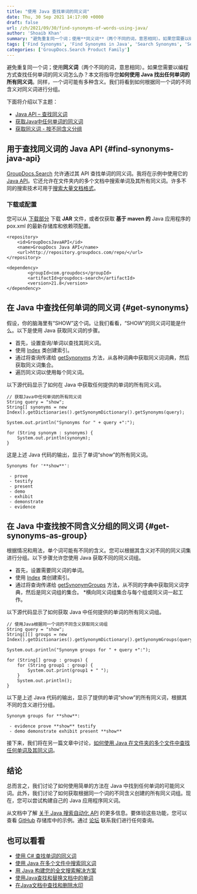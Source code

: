 ```yaml
---
title: "使用 Java 查找单词的同义词"
date: Thu, 30 Sep 2021 14:17:00 +0000
draft: false
url: /zh/2021/09/30/find-synonyms-of-words-using-java/
author: 'Shoaib Khan'
summary: "避免重复同一个词；使用**同义词**（两个不同的词，意思相同）。如果您需要以编程方式查找任何单词的所有此类同义词怎么办？本文将指导您如何使用 Java 找出任何单词的所有同义词。同样，一个词可能有多种含义。我们将看到如何根据同一个词的不同含义对同义词进行分组。"
tags: ['Find Synonyms', 'Find Synonyms in Java', 'Search Synonyms', 'Search Synonyms in Java', 'Synonyms in Java']
categories: ['GroupDocs.Search Product Family']
---
```


避免重复同一个词；使用**同义词**（两个不同的词，意思相同）。如果您需要以编程方式查找任何单词的同义词怎么办？本文将指导您**如何使用 Java 找出任何单词的所有同义词**。同样，一个词可能有多种含义。我们将看到如何根据同一个词的不同含义对同义词进行分组。

下面将介绍以下主题：

* [Java API – 查找同义词][1]
* [获取Java中任何单词的同义词][2]
* [获取同义词 - 按不同含义分组][3]

## 用于查找同义词的 Java API {#find-synonyms-java-api}

[GroupDocs.Search][4] 允许通过其 API 查找单词的同义词。我将在示例中使用它的 [Java API][5]。它还允许在文件夹内的多个文档中搜索单词及其所有同义词。许多不同的搜索技术可用于[搜索大量文档格式][6]。

### 下载或配置

您可以从 [下载部分][7] 下载 **JAR** 文件，或者仅获取 **基于 maven 的** Java 应用程序的 pox.xml 的最新存储库和依赖项配置。

```
<repository>
	<id>GroupDocsJavaAPI</id>
	<name>GroupDocs Java API</name>
	<url>http://repository.groupdocs.com/repo/</url>
</repository>
```
```
<dependency>
        <groupId>com.groupdocs</groupId>
        <artifactId>groupdocs-search</artifactId>
        <version>21.8</version> 
</dependency>
```

## 在 Java 中查找任何单词的同义词 {#get-synonyms}

假设，你的脑海里有“SHOW”这个词。让我们看看，“SHOW”的同义词可能是什么。以下是使用 Java 获取同义词的步骤。

* 首先，设置查询/单词以查找其同义词。
* 使用 [Index][8] 类创建索引。
* 通过将查询传递给 [getSynonyms][9] 方法，从各种词典中获取同义词词典，然后获取同义词集合。
* 遍历同义词以使用每个同义词。

以下源代码显示了如何在 Java 中获取任何提供的单词的所有同义词。

```
// 获取Java中任何单词的所有同义词
String query = "show";
String[] synonyms = new Index().getDictionaries().getSynonymDictionary().getSynonyms(query);

System.out.println("Synonyms for " + query +":");

for (String synonym : synonyms) {
    System.out.println(synonym);
}
```

这是上述 Java 代码的输出，显示了单词“show”的所有同义词。

```
Synonyms for '**show**':

 - prove
 - testify
 - present
 - demo
 - exhibit
 - demonstrate
 - evidence  
```

## 在 Java 中查找按不同含义分组的同义词 {#get-synonyms-as-group}

根据情况和用法，单个词可能有不同的含义。您可以根据其含义对不同的同义词集进行分组。以下步骤允许您使用 Java 获取不同的同义词组。

* 首先，设置需要同义词的单词。
* 使用 [Index][10] 类创建索引。
* 通过将查询传递给 [getSynonymGroups][11] 方法，从不同的字典中获取同义词字典，然后是同义词组的集合。
*横向同义词组集合与每个组或同义词一起工作。

以下源代码显示了如何获取 Java 中任何提供的单词的所有同义词组。

```
// 使用Java根据同一个词的不同含义获取同义词组
String query = "show";
String[][] groups = new Index().getDictionaries().getSynonymDictionary().getSynonymGroups(query);

System.out.println("Synonym groups for " + query +":");

for (String[] group : groups) {
    for (String group1 : group) {
        System.out.print(group1 + " ");
    }
    System.out.println();
}
```

以下是上述 Java 代码的输出，显示了提供的单词“show”的所有同义词，根据其不同的含义进行分组。

```
Synonym groups for **show**:

 - evidence prove **show** testify 
 - demo demonstrate exhibit present **show** 
```

接下来，我们将在另一篇文章中讨论，[如何使用 Java 在文件夹的多个文件中查找任何单词及其同义词][12]。

## 结论

总而言之，我们讨论了如何使用简单的方法在 Java 中找到任何单词的可能同义词。此外，我们讨论了如何获取根据同一个词的不同含义创建的所有同义词组。现在，您可以尝试构建自己的 Java 应用程序同义词。

从文档中了解 [关于 Java 搜索自动化 API][13] 的更多信息。要体验这些功能，您可以查看 [GitHub][14] 存储库中的示例。通过 [论坛][15] 联系我们进行任何查询。

## 也可以看看

* [使用 C# 查找单词的同义词][16]
* [使用 Java 在多个文件中搜索同义词][17]
* [用 Java 构建您的全文搜索解决方案][18]
* [使用Java查找和替换文档中的单词][19]
* [在Java文档中查找和删除水印][20]







[1]: #find-synonyms-java-api
[2]: #get-synonyms
[3]: #get-synonyms-as-group
[4]: https://products.groupdocs.com/search/
[5]: https://products.groupdocs.com/search/java/
[6]: https://docs.groupdocs.com/search/java/supported-document-formats/
[7]: https://downloads.groupdocs.com/search
[8]: https://apireference.groupdocs.com/search/java/com.groupdocs.search/Index
[9]: https://apireference.groupdocs.com/search/java/com.groupdocs.search.dictionaries/SynonymDictionary#getSynonyms(java.lang.String)
[10]: https://apireference.groupdocs.com/search/java/com.groupdocs.search/Index
[11]: https://apireference.groupdocs.com/search/java/com.groupdocs.search.dictionaries/SynonymDictionary#getSynonymGroups(java.lang.String)
[12]: https://blog.groupdocs.com/2021/10/03/find-synonyms-in-multiple-files-using-java/
[13]: https://docs.groupdocs.com/search/java/
[14]: https://github.com/groupdocs-search
[15]: https://forum.groupdocs.com/
[16]: https://blog.groupdocs.com/2021/09/14/find-synonyms-of-words-using-csharp/
[17]: https://blog.groupdocs.com/2021/10/03/find-synonyms-in-multiple-files-using-java/
[18]: https://blog.groupdocs.com/2021/08/07/build-full-text-search-solution-in-java/
[19]: https://blog.groupdocs.com/2021/09/01/find-and-replace-text-in-documents-using-java/
[20]: https://blog.groupdocs.com/2020/11/30/find-and-remove-watermarks-from-documents-in-java/


